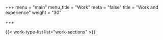 +++
menu = "main"
menu_title = "Work"
meta = "false"
title = "Work and experience"
weight = "30"

+++

{{< work-type-list list="work-sections" >}}
